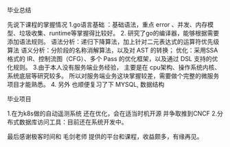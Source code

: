 
毕业总结

先说下课程的掌握情况
1.go语言基础 ：基础语法，重点 error 、并发、内存模型、垃圾收集、runtime等掌握得比较好。
2. 研究了go的编译器，能够根据需要添加语法规则。
语法分析：递归下降算法，加上针对二元表达式的运算符优先级算法
语义分析：分阶段的名称消解算法，以及对 AST 的转换；
优化：采用SSA 格式的 IR、控制流图（CFG）、多个 Pass 的优化框架，以及通过 DSL 支持的优化规则。
3.由于本人没有服务端业务经验， 主要是在 cpu架构、操作系统内核、系统底层等研究较多。 所以对服务端业务这块掌握较差，需要做个完整的微服务项目才能熟悉。
4. 另外 也顺便复习了下 MYSQL, 数据结构

毕业项目

1.在为k8s做的自动遥测系统 还在优化，会在适当时机开源 并争取推到CNCF
2.分布式数据库访问工具：目前还在系统开发中。

最后感谢极客时间和 毛剑老师 提供的平台和课程，收益颇多，有缘再见。
